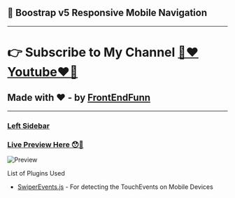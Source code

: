 ## 🥳 Boostrap v5 Responsive Mobile Navigation

---

# 👉 Subscribe to My Channel [💙❤️Youtube❤️💙](https://www.youtube.com/channel/UCpOHt5d6GG-mvo-_pU06rhQ?sub_confirmation=1)

## Made with ❤️ - by [FrontEndFunn](https://www.youtube.com/channel/UCpOHt5d6GG-mvo-_pU06rhQ?sub_confirmation=1)

---

### [Left Sidebar](https://github.com/frontendfunn/bootstrap-5-mobile-navigation-menu/tree/master)

### [Live Preview Here 😯🚀](https://frontendfunn.github.io/bootstrap-5-mobile-navigation-menu/)

![Preview](./repoImages/preview.gif)

List of Plugins Used

- [SwiperEvents.js](https://github.com/john-doherty/swiped-events) - For detecting the TouchEvents on Mobile Devices
